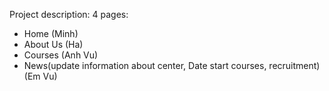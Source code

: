Project description:
4 pages:
- Home (Minh)
- About Us (Ha) 
- Courses (Anh Vu)
- News(update information about center, Date start courses, recruitment) (Em Vu)
